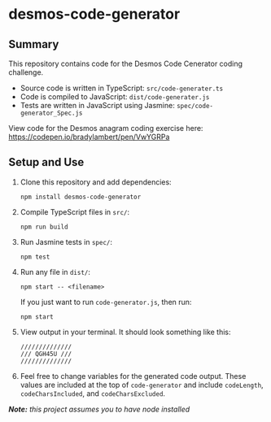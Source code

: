 # desmos-code-generator

## Summary

This repository contains code for the Desmos Code Cenerator coding challenge.

- Source code is written in TypeScript: `src/code-generater.ts`
- Code is compiled to JavaScript: `dist/code-generater.js`
- Tests are written in JavaScript using Jasmine: `spec/code-generator_Spec.js`

View code for the Desmos anagram coding exercise here: https://codepen.io/bradylambert/pen/VwYGRPa

## Setup and Use

1. Clone this repository and add dependencies:

      `npm install desmos-code-generator`
  
2. Compile TypeScript files in `src/`:

      `npm run build`
  
3. Run Jasmine tests in `spec/`:

      `npm test`
  
4. Run any file in `dist/`:

      `npm start -- <filename>`
      
   If you just want to run `code-generator.js`, then run:
   
      `npm start`
      
5. View output in your terminal. It should look something like this:

      ```
      //////////////
      /// QGH45U ///
      //////////////
      ```

6. Feel free to change variables for the generated code output. These values are included at the top of `code-generator` and include `codeLength`, `codeCharsIncluded`, and `codeCharsExcluded`.

***Note:** this project assumes you to have node installed*
